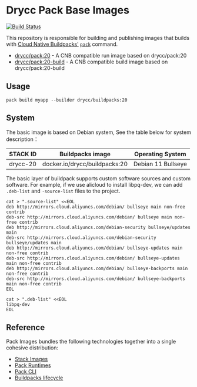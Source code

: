 # Drycc Pack Base Images

[![Build Status](https://drone.drycc.cc/api/badges/drycc/pack-images/status.svg)](https://drone.drycc.cc/drycc/pack-images)

This repository is responsible for building and publishing images that builds
with [Cloud Native Buildpacks'](https://buildpacks.io)
[`pack`](https://github.com/buildpacks/pack) command.

* [drycc/pack:20](https://hub.docker.com/r/drycc/pack/tags/) - A CNB
  compatible run image based on drycc/pack:20
* [drycc/pack:20-build](https://hub.docker.com/r/drycc/pack/tags/) - A CNB
  compatible build image based on drycc/pack:20-build

## Usage

`pack build myapp --builder drycc/buildpacks:20`

## System

The basic image is based on Debian system, See the table below for system description：

STACK ID     | Buildpacks image                | Operating System
-------------|---------------------------------|---------------------------------
drycc-20     | docker.io/drycc/buildpacks:20   | Debian 11 Bullseye 

The basic layer of buildpack supports custom software sources and custom software.
For example, if we use alicloud to install libpq-dev, we can add `.deb-list` and `·source-list` files to the project.

```
cat > ".source-list" <<EOL
deb http://mirrors.cloud.aliyuncs.com/debian/ bullseye main non-free contrib
deb-src http://mirrors.cloud.aliyuncs.com/debian/ bullseye main non-free contrib
deb http://mirrors.cloud.aliyuncs.com/debian-security bullseye/updates main
deb-src http://mirrors.cloud.aliyuncs.com/debian-security bullseye/updates main
deb http://mirrors.cloud.aliyuncs.com/debian/ bullseye-updates main non-free contrib
deb-src http://mirrors.cloud.aliyuncs.com/debian/ bullseye-updates main non-free contrib
deb http://mirrors.cloud.aliyuncs.com/debian/ bullseye-backports main non-free contrib
deb-src http://mirrors.cloud.aliyuncs.com/debian/ bullseye-backports main non-free contrib
EOL

cat > ".deb-list" <<EOL
libpq-dev
EOL
```

## Reference

Pack Images bundles the following technologies together into a single cohesive distribution:

* [Stack Images](https://github.com/drycc/stack-images)
* [Pack Runtimes](https://github.com/drycc/pack-runtimes)
* [Pack CLI](https://github.com/buildpacks/pack)
* [Buildpacks lifecycle](https://github.com/buildpacks/lifecycle)